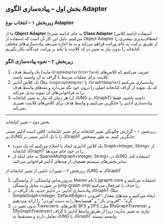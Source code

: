 ## بخش اول – پیاده‌سازی الگوی Adapter

### زیربخش ۱ – انتخاب نوع Adapter
ما از **Object Adapter** (دامنه شیء) به جای **Class Adapter** (دامنه کلاس) استفاده می‌کنیم. دلیل این کار آن است که استفاده از Object Adapter انعطاف‌پذیری بیشتری را از طریق ترکیب به جای وراثت فراهم می‌کند و به ما اجازه می‌دهد پیاده‌سازی‌های مختلف کتابخانه را بدون نیاز به تغییر در کد کلاینت یا تکیه بر وراثت چندگانه بکار بگیریم.

### زیربخش ۲ – نحوه پیاده‌سازی الگو
1. یک واسط هدف (مانند `GraphAdapterInterface`) تعریف می‌کنیم که کلاس‌های کلاینت برای عملیات مرتبط با گراف به آن وابسته باشند.
2. یک کلاس آداپتر (مثلاً `JungGraphAdapter` یا `JGraphTAdapter`) پیاده‌سازی می‌کنیم که یک نمونه از گراف کتابخانه اصلی را درون خود نگه می‌دارد و متدهای واسط هدف را به فراخوانی‌های آن نمونه تبدیل می‌کند.
3. هر زمان که نیاز به تغییر کتابخانه (از JUNG به JGraphT) داشته باشیم، فقط پیاده‌سازی آداپتر را جایگزین می‌کنیم و واسط هدف برای کلاس‌های کلاینت تغییری نمی‌کند.

---

بخش دوم – تغییر کتابخانه

زیربخش ۱ – گزارش چگونگی تغییر کتابخانه
برای تغییر کتابخانه، کافی است آداپتر مبتنی بر JUNG را با یک آداپتر مبتنی بر JGraphT جایگزین کنیم. به طور مشخص:
- یک کلاس آداپتری ایجاد یا اصلاح می‌کنیم که یک شیء Graph<Integer, String> از کتابخانه JGraphT را در خود جای می‌دهد.
- به جای اینکه از SparseMultigraph<Integer, String> در JUNG استفاده کند. سایر بخش‌های سیستم همچنان از متدهای آداپتر فراخوانی می‌کنند.

زیربخش ۲ – تغییرات ناشی از تغییر کتابخانه از JUNG به JGraphT
1. به‌روزرسانی وابستگی: از وابستگی Maven با نام jgrapht-core استفاده می‌کنیم و در صورت تمایل وابستگی jung-graph-impl را حذف یا غیرفعال می‌کنیم.
2. پیاده‌سازی آداپتر: در آداپتر جدید، یک گراف در JGraphT (مثلاً SimpleGraph<Integer, DefaultEdge>) ایجاد می‌کنیم و متدهای معادل "افزودن گره"، "افزودن یال" و "همسایه‌ها را به دست آوردن" را ارائه می‌دهیم.
3. بدون تغییر در Traversers: کلاس‌های BFS و DFS (مثل BfsGraphTraverser و DfsGraphTraverser) نیازی به تغییر ندارند؛ زیرا از طریق واسط آداپتر با گراف تعامل دارند و مستقیماً به JUNG یا JGraphT وابسته نیستند.